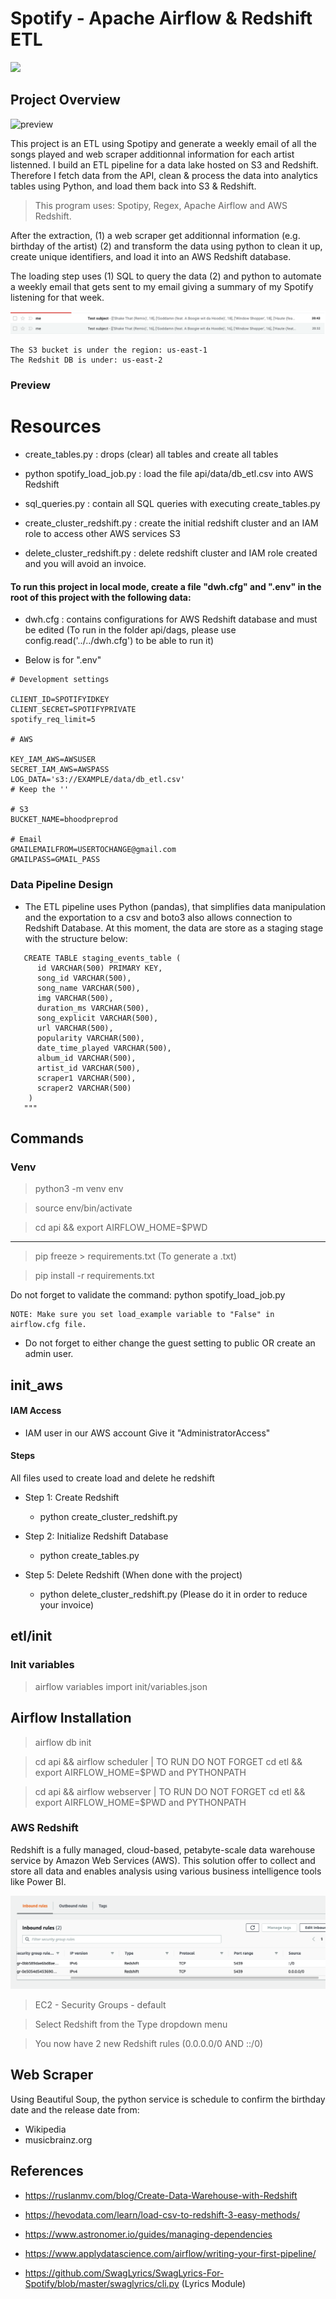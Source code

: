 # Spotify - Apache Airflow & Redshift ETL

<img src="https://i.ibb.co/hK65k3x/helmet.png" height="400">

## Project Overview

![preview](https://media3.giphy.com/media/TzNjdLQJGL2SqTZB1C/giphy.gif?cid=790b7611408b01116c27972a7f85e97db510f8360004aa06&rid=giphy.gif&ct=g)

This project is an ETL using Spotipy and generate a weekly email of all the songs played and web scraper additionnal information for each artist listenned. I build an ETL pipeline for a data lake hosted on S3 and Redshift. Therefore I fetch data from the API, clean & process the data into analytics tables using Python, and load them back into S3 & Redshift.

> This program uses: Spotipy, Regex, Apache Airflow and AWS Redshift.

After the extraction, (1) a web scraper get additionnal information (e.g. birthday of the artist) (2) and transform the data using python to clean it up, create unique identifiers, and load it into an AWS Redshift database.

The loading step uses (1) SQL to query the data (2) and python to automate a weekly email that gets sent to my email giving a summary of my Spotify listening for that week.

![preview](email.png)

```
The S3 bucket is under the region: us-east-1
The Redshit DB is under: us-east-2
```

### Preview

# Resources

- create_tables.py : drops (clear) all tables and create all tables

- python spotify_load_job.py : load the file api/data/db_etl.csv into AWS Redshift

- sql_queries.py : contain all SQL queries with executing create_tables.py

- create_cluster_redshift.py : create the initial redshift cluster and an IAM role to access other AWS services S3

- delete_cluster_redshift.py : delete redshift cluster and IAM role created and you will avoid an invoice.

#### To run this project in local mode, create a file "dwh.cfg" and ".env" in the root of this project with the following data:

- dwh.cfg : contains configurations for AWS Redshift database and must be edited (To run in the folder api/dags, please use config.read('../../dwh.cfg') to be able to run it)

- Below is for ".env"

```
# Development settings

CLIENT_ID=SPOTIFYIDKEY
CLIENT_SECRET=SPOTIFYPRIVATE
spotify_req_limit=5

# AWS

KEY_IAM_AWS=AWSUSER
SECRET_IAM_AWS=AWSPASS
LOG_DATA='s3://EXAMPLE/data/db_etl.csv'
# Keep the ''

# S3
BUCKET_NAME=bhoodpreprod

# Email
GMAILEMAILFROM=USERTOCHANGE@gmail.com
GMAILPASS=GMAIL_PASS
```

### Data Pipeline Design

- The ETL pipeline uses Python (pandas), that simplifies data manipulation and the exportation to a csv and boto3 also allows connection to Redshift Database. At this moment, the data are store as a staging stage with the structure below:

```
   CREATE TABLE staging_events_table (
      id VARCHAR(500) PRIMARY KEY,
      song_id VARCHAR(500),
      song_name VARCHAR(500),
      img VARCHAR(500),
      duration_ms VARCHAR(500),
      song_explicit VARCHAR(500),
      url VARCHAR(500),
      popularity VARCHAR(500),
      date_time_played VARCHAR(500),
      album_id VARCHAR(500),
      artist_id VARCHAR(500),
      scraper1 VARCHAR(500),
      scraper2 VARCHAR(500)
    )
   """
```

## Commands

### Venv

> python3 -m venv env

> source env/bin/activate

> cd api && export AIRFLOW_HOME=$PWD

---

> pip freeze > requirements.txt (To generate a .txt)

> pip install -r requirements.txt

Do not forget to validate the command: python spotify_load_job.py

```
NOTE: Make sure you set load_example variable to "False" in airflow.cfg file.
```

- Do not forget to either change the guest setting to public OR create an admin user.

## init_aws

#### IAM Access

- IAM user in our AWS account Give it "AdministratorAccess"

#### Steps

All files used to create load and delete he redshift

- Step 1: Create Redshift

  - python create_cluster_redshift.py

- Step 2: Initialize Redshift Database

  - python create_tables.py

- Step 5: Delete Redshift (When done with the project)

  - python delete_cluster_redshift.py (Please do it in order to reduce your invoice)

## etl/init

### Init variables

> airflow variables import init/variables.json

## Airflow Installation

> airflow db init

> cd api && airflow scheduler | TO RUN DO NOT FORGET cd etl && export AIRFLOW_HOME=$PWD and PYTHONPATH

> cd api && airflow webserver | TO RUN DO NOT FORGET cd etl && export AIRFLOW_HOME=$PWD and PYTHONPATH

### AWS Redshift

Redshift is a fully managed, cloud-based, petabyte-scale data warehouse service by Amazon Web Services (AWS). This solution offer to collect and store all data and enables analysis using various business intelligence tools like Power BI.

![preview](redshift_port.png)

> EC2 - Security Groups - default

> Select Redshift from the Type dropdown menu

> You now have 2 new Redshift rules (0.0.0.0/0 AND ::/0)

## Web Scraper

Using Beautiful Soup, the python service is schedule to confirm the birthday date and the release date from:

- Wikipedia
- musicbrainz.org

## References

- https://ruslanmv.com/blog/Create-Data-Warehouse-with-Redshift

- https://hevodata.com/learn/load-csv-to-redshift-3-easy-methods/

- https://www.astronomer.io/guides/managing-dependencies

- https://www.applydatascience.com/airflow/writing-your-first-pipeline/

- https://github.com/SwagLyrics/SwagLyrics-For-Spotify/blob/master/swaglyrics/cli.py (Lyrics Module)
